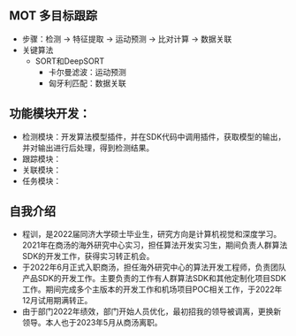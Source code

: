 ## MOT 多目标跟踪
* 步骤：检测 -> 特征提取 -> 运动预测 -> 比对计算 -> 数据关联
* 关键算法
    * SORT和DeepSORT
        * 卡尔曼滤波：运动预测
        * 匈牙利匹配：数据关联

## 功能模块开发：
* 检测模块：开发算法模型插件，并在SDK代码中调用插件，获取模型的输出，并对输出进行后处理，得到检测结果。
* 跟踪模块：
* 关联模块：
* 任务模块：

## 自我介绍
* 程训，是2022届同济大学硕士毕业生，研究方向是计算机视觉和深度学习。2021年在商汤的海外研究中心实习，担任算法开发实习生，期间负责人群算法SDK的开发工作，获得实习转正机会。
* 于2022年6月正式入职商汤，担任海外研究中心的算法开发工程师，负责团队产品SDK的开发工作。主要负责的工作有人群算法SDK和其他定制化项目SDK工作。期间完成多个主版本的开发工作和机场项目POC相关工作，于2022年12月试用期满转正。
* 由于部门2022年绩效，部门开始人员优化，最初招我的领导被调离，更换新领导。本人也于2023年5月从商汤离职。